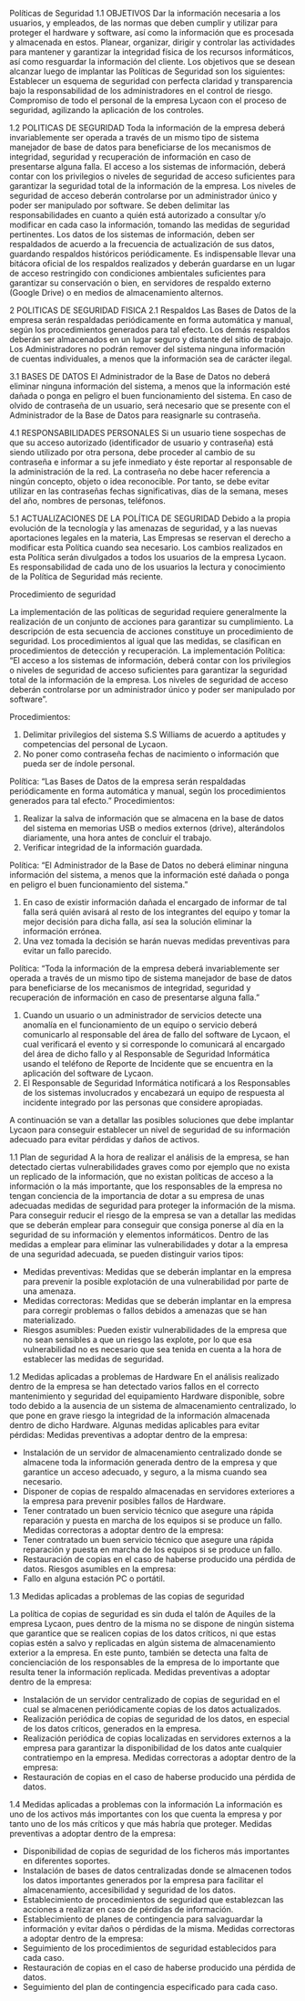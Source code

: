 Políticas de Seguridad
1.1 OBJETIVOS
Dar la información necesaria a los usuarios, y empleados, de las normas que deben cumplir y utilizar para proteger el hardware y software, así como la información que es procesada y almacenada en estos. Planear, organizar, dirigir y controlar las actividades para mantener y garantizar la integridad física de los recursos informáticos, así como resguardar la información del cliente.
 Los objetivos que se desean alcanzar luego de implantar las Políticas de Seguridad son los siguientes:
Establecer un esquema de seguridad con perfecta claridad y transparencia bajo la responsabilidad de los administradores en el control de riesgo.
Compromiso de todo el personal de la empresa Lycaon con el proceso de seguridad, agilizando la aplicación de los controles.

1.2 POLITICAS DE SEGURIDAD
Toda la información de la empresa deberá invariablemente ser operada a través de un mismo tipo de sistema manejador de base de datos para beneficiarse de los mecanismos de integridad, seguridad y recuperación de información en caso de presentarse alguna falla.
El acceso a los sistemas de información, deberá contar con los privilegios o niveles de seguridad de acceso suficientes para garantizar la seguridad total de la información de la empresa. Los niveles de seguridad de acceso deberán controlarse por un administrador único y poder ser manipulado por software.
Se deben delimitar las responsabilidades en cuanto a quién está autorizado a consultar y/o modificar en cada caso la información, tomando las medidas de seguridad pertinentes.
Los datos de los sistemas de información, deben ser respaldados de acuerdo a la frecuencia de actualización de sus datos, guardando respaldos históricos periódicamente. Es indispensable llevar una bitácora oficial de los respaldos realizados y deberán guardarse en un lugar de acceso restringido con condiciones ambientales suficientes para garantizar su conservación o bien, en servidores de respaldo externo (Google Drive) o en medios de almacenamiento alternos.

2 POLITICAS DE SEGURIDAD FISICA
       2.1 Respaldos
Las Bases de Datos de la empresa serán respaldadas periódicamente en forma automática y manual, según los procedimientos generados para tal efecto.
Los demás respaldos deberán ser almacenados en un lugar seguro y distante del sitio de trabajo.
Los Administradores no podrán remover del sistema ninguna información de cuentas individuales, a menos que la información sea de carácter ilegal.



3.1 BASES DE DATOS
El Administrador de la Base de Datos no deberá eliminar ninguna información del sistema, a menos que la información esté dañada o ponga en peligro el buen funcionamiento del sistema.
En caso de olvido de contraseña de un usuario, será necesario que se presente con el Administrador de la Base de Datos para reasignarle su contraseña.

4.1 RESPONSABILIDADES PERSONALES
Si un usuario tiene sospechas de que su acceso autorizado (identificador de usuario y contraseña) está siendo utilizado por otra persona, debe proceder al cambio de su contraseña e informar a su jefe inmediato y éste reportar al responsable de la administración de la red.
La contraseña no debe hacer referencia a ningún concepto, objeto o idea reconocible. Por tanto, se debe evitar utilizar en las contraseñas fechas significativas, días de la semana, meses del año, nombres de personas, teléfonos.

5.1 ACTUALIZACIONES DE LA POLÍTICA DE SEGURIDAD
Debido a la propia evolución de la tecnología y las amenazas de seguridad, y a las nuevas aportaciones legales en la materia, Las Empresas se reservan el derecho a modificar esta Política cuando sea necesario. Los cambios realizados en esta Política serán divulgados a todos los usuarios de la empresa Lycaon. Es responsabilidad de cada uno de los usuarios la lectura y conocimiento de la Política de Seguridad más reciente.





 Procedimiento de seguridad


La implementación de las políticas de seguridad requiere generalmente la realización de un conjunto de acciones para garantizar su cumplimiento. La descripción de esta secuencia de  acciones constituye un procedimiento de seguridad. Los procedimientos al igual que las medidas, se clasifican en procedimientos de detección y recuperación.
La implementación
Política: “El acceso a los sistemas de información, deberá contar con los privilegios o niveles de seguridad de acceso suficientes para garantizar la seguridad total de la información de la empresa. Los niveles de seguridad de acceso deberán controlarse por un administrador único y poder ser manipulado por software”.

Procedimientos:
1. Delimitar privilegios del sistema S.S Williams de acuerdo a aptitudes y competencias del personal de Lycaon.
2. No poner como contraseña fechas de nacimiento o información que pueda ser de índole personal.

Política: “Las Bases de Datos de la empresa serán respaldadas periódicamente en forma automática y manual, según los procedimientos generados para tal efecto.”
Procedimientos:
1. Realizar la salva de información que se almacena en la base de datos del sistema en memorias USB o medios externos (drive), alterándolos diariamente, una hora antes de concluir el trabajo.
2. Verificar integridad de la información guardada.

Política: “El Administrador de la Base de Datos no deberá eliminar ninguna información del sistema, a menos que la información esté dañada o ponga en peligro el buen funcionamiento del sistema.”
1. En caso de existir información dañada el encargado de informar de tal falla será quién avisará al resto de los integrantes del equipo y tomar la mejor decisión para dicha falla, así sea la solución eliminar la información errónea.
2. Una vez tomada la decisión se harán nuevas medidas preventivas para evitar un fallo parecido.

Política: “Toda la información de la empresa deberá invariablemente ser operada a través de un mismo tipo de sistema manejador de base de datos para beneficiarse de los mecanismos de integridad, seguridad y recuperación de información en caso de presentarse alguna falla.”
 
1. Cuando un usuario o un administrador de servicios detecte una anomalía en el funcionamiento de un equipo o           servicio deberá comunicarlo al responsable del área de fallo del software de Lycaon, el cual verificará el evento y si   corresponde lo comunicará al encargado del área de dicho fallo y al Responsable de Seguridad Informática usando el  teléfono de Reporte de Incidente que se encuentra en la aplicación del software de Lycaon. 
2. El Responsable de Seguridad Informática notificará a los Responsables de los sistemas involucrados y encabezará un equipo de respuesta al incidente integrado por las personas que considere apropiadas. 





A continuación se van a detallar las posibles soluciones que debe implantar Lycaon para conseguir establecer un nivel de seguridad de su información adecuado para evitar pérdidas y daños de activos.

1.1 Plan de seguridad
A la hora de realizar el análisis de la empresa, se han detectado ciertas vulnerabilidades graves como por ejemplo que no exista un replicado de la información, que no existan políticas de acceso a la información o la más importante, que los responsables de la empresa no tengan conciencia de la importancia de dotar a su empresa de unas adecuadas medidas de seguridad para proteger la información de la misma. Para conseguir reducir el riesgo de la empresa se van a detallar las medidas que se deberán emplear para conseguir que consiga ponerse al día en la seguridad de su información y elementos informáticos. Dentro de las medidas a emplear para eliminar las vulnerabilidades y dotar a la empresa de una seguridad adecuada, se pueden distinguir varios tipos: 
- Medidas preventivas: Medidas que se deberán implantar en la empresa para prevenir la posible explotación de una vulnerabilidad por parte de una amenaza.
 - Medidas correctoras: Medidas que se deberán implantar en la empresa para corregir problemas o fallos debidos a amenazas que se han materializado. 
- Riesgos asumibles: Pueden existir vulnerabilidades de la empresa que no sean sensibles a que un riesgo las explote, por lo que esa vulnerabilidad no es necesario que sea tenida en cuenta a la hora de establecer las medidas de seguridad.

1.2 Medidas aplicadas a problemas de Hardware
 En el análisis realizado dentro de la empresa se han detectado varios fallos en el correcto mantenimiento y seguridad del equipamiento Hardware disponible, sobre todo debido a la ausencia de un sistema de almacenamiento centralizado, lo que pone en grave riesgo la integridad de la información almacenada dentro de dicho Hardware. Algunas medidas aplicables para evitar pérdidas: 
Medidas preventivas a adoptar dentro de la empresa: 
- Instalación de un servidor de almacenamiento centralizado donde se almacene toda la información generada dentro de la empresa y que garantice un acceso adecuado, y seguro, a la misma cuando sea necesario.
 - Disponer de copias de respaldo almacenadas en servidores exteriores a la empresa para prevenir posibles fallos de Hardware. 
- Tener contratado un buen servicio técnico que asegure una rápida reparación y puesta en marcha de los equipos si se produce un fallo. 
Medidas correctoras a adoptar dentro de la empresa: 
- Tener contratado un buen servicio técnico que asegure una rápida reparación y puesta en marcha de los equipos si se produce un fallo.
- Restauración de copias en el caso de haberse producido una pérdida de datos. 
Riesgos asumibles en la empresa:
- Fallo en alguna estación PC o portátil.




1.3 Medidas aplicadas a problemas de las copias de seguridad

 La política de copias de seguridad es sin duda el talón de Aquiles de la empresa Lycaon, pues dentro de la misma no se dispone de ningún sistema que garantice que se realicen copias de los datos críticos, ni que estas copias estén a salvo y replicadas en algún sistema de almacenamiento exterior a la empresa. En este punto, también se detecta una falta de concienciación de los responsables de la empresa de lo importante que resulta tener la información replicada. 
Medidas preventivas a adoptar dentro de la empresa: 
- Instalación de un servidor centralizado de copias de seguridad en el cual se almacenen periódicamente copias de los datos actualizados. 
- Realización periódica de copias de seguridad de los datos, en especial de los datos críticos, generados en la empresa.
 - Realización periódica de copias localizadas en servidores externos a la empresa para garantizar la disponibilidad de los datos ante cualquier contratiempo en la empresa. 
Medidas correctoras a adoptar dentro de la empresa:
 - Restauración de copias en el caso de haberse producido una pérdida de datos.

1.4 Medidas aplicadas a problemas con la información
La información es uno de los activos más importantes con los que cuenta la empresa y por tanto uno de los más críticos y que más habría que proteger. 
Medidas preventivas a adoptar dentro de la empresa: 
- Disponibilidad de copias de seguridad de los ficheros más importantes en diferentes soportes.
- Instalación de bases de datos centralizadas donde se almacenen todos los datos importantes generados por la empresa para facilitar el almacenamiento, accesibilidad y seguridad de los datos. 
- Establecimiento de procedimientos de seguridad que establezcan las acciones a realizar en caso de pérdidas de información. 
- Establecimiento de planes de contingencia para salvaguardar la información y evitar daños o pérdidas de la misma.
 Medidas correctoras a adoptar dentro de la empresa:
- Seguimiento de los procedimientos de seguridad establecidos para cada caso. 
- Restauración de copias en el caso de haberse producido una pérdida de datos. 
- Seguimiento del plan de contingencia especificado para cada caso.

